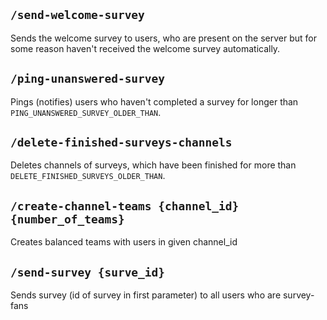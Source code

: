 ## `/send-welcome-survey`

Sends the welcome survey to users, who are present on the server but for some reason haven't received the welcome survey
automatically.

## `/ping-unanswered-survey`

Pings (notifies) users who haven't completed a survey for longer than `PING_UNANSWERED_SURVEY_OLDER_THAN`.

## `/delete-finished-surveys-channels`

Deletes channels of surveys, which have been finished for more than `DELETE_FINISHED_SURVEYS_OLDER_THAN`.

## `/create-channel-teams {channel_id} {number_of_teams}`

Creates balanced teams with users in given channel_id

## `/send-survey {surve_id}`

Sends survey (id of survey in first parameter) to all users who are survey-fans
